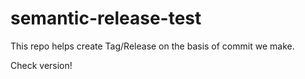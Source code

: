 # semantic-release-test
This repo helps create Tag/Release on the basis of commit we make.

Check version!
<!-- More Changes -->